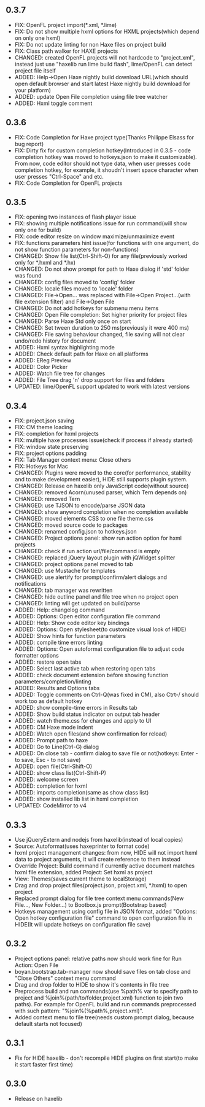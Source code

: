 0.3.7
-----------

* FIX: OpenFL project import(*.xml, *.lime)
* FIX: Do not show multiple hxml options for HXML projects(which depend on only one hxml)
* FIX: Do not update linting for non Haxe files on project build
* FIX: Class path walker for HAXE projects
* CHANGED: created OpenFL projects will not hardcode to "project.xml", instead just use "haxelib run lime build flash", lime/OpenFL can detect project file itself
* ADDED: Help->Open Haxe nightly build download URL(which should open default browser and start latest Haxe nightly build download for your platform)
* ADDED: update Open File completion using file tree watcher
* ADDED: Hxml toggle comment

0.3.6
-----------

* FIX: Code Completion for Haxe project type(Thanks Philippe Elsass for bug report)
* FIX: Dirty fix for custom completion hotkey(Introduced in 0.3.5 - code completion hotkey was moved to hotkeys.json to make it customizable). From now, code editor should not type data, when user presses code completion hotkey, for example, it shoudn't insert space character when user presses "Ctrl-Space" and etc.
* FIX: Code Completion for OpenFL projects

0.3.5
-----------

* FIX: opening two instances of flash player issue
* FIX: showing multiple notifications issue for run command(will show only one for build)
* FIX: code editor resize on window maximize/unmaximize event
* FIX: functions parameters hint issue(for functions with one argument, do not show function parameters for non-functions)
* CHANGED: Show file list(Ctrl-Shift-O) for any file(previously worked only for *.hxml and *.hx)
* CHANGED: Do not show prompt for path to Haxe dialog if 'std' folder was found
* CHANGED: config files moved to 'config' folder
* CHANGED: locale files moved to 'locale' folder
* CHANGED: File->Open... was replaced with File->Open Project...(with file extension filter) and File->Open File
* CHANGED: Do not add hotkeys for submenu menu items
* CHANGED: Open File completion: Set higher priority for project files
* CHANGED: Parse Haxe Std only once on start
* CHANGED: Set tween duration to 250 ms(previously it were 400 ms)
* CHANGED: File saving behaviour changed, file saving will not clear undo/redo history for document
* ADDED: Hxml syntax highlighting mode
* ADDED: Check default path for Haxe on all platforms
* ADDED: EReg Preview
* ADDED: Color Picker
* ADDED: Watch file tree for changes
* ADDED: File Tree drag 'n' drop support for files and folders
* UPDATED: lime/OpenFL support updated to work with latest versions

0.3.4
-----------

* FIX: project.json saving
* FIX: CM theme loading
* FIX: completion for hxml projects
* FIX: multiple haxe processes issue(check if process if already started)
* FIX: window state preserving
* FIX: project options padding
* FIX: Tab Manager context menu: Close others
* FIX: Hotkeys for Mac
* CHANGED: Plugins were moved to the core(for performance, stability and to make development easier), HIDE still supports plugin system.
* CHANGED: Release on haxelib only JavaScript code(without source)
* CHANGED: removed Acorn(unused parser, which Tern depends on)
* CHANGED: removed Tern
* CHANGED: use TJSON to encode/parse JSON data
* CHANGED: show anyword completion when no completion available
* CHANGED: moved elements CSS to one file theme.css
* CHANGED: moved source code to packages
* CHANGED: renamed config.json to hotkeys.json
* CHANGED: Project options panel: show run action option for hxml projects
* CHANGED: check if run action url/file/command is empty
* CHANGED: replaced jQuery layout plugin with jQWidget splitter
* CHANGED: project options panel moved to tab
* CHANGED: use Mustache for templates
* CHANGED: use alertify for prompt/confirm/alert dialogs and notifications
* CHANGED: tab manager was rewritten
* CHANGED: hide outline panel and file tree when no project open
* CHANGED: linting will get updated on build/parse
* ADDED: Help: changelog command
* ADDED: Options: Open editor configuration file command
* ADDED: Help: Show code editor key bindings
* ADDED: Options: Open stylesheet(to customize visual look of HIDE)
* ADDED: Show hints for function parameters
* ADDED: compile time errors linting
* ADDED: Options: Open autoformat configuration file to adjust code formatter options
* ADDED: restore open tabs
* ADDED: Select last active tab when restoring open tabs
* ADDED: check document extension before showing function parameters/completion/linting
* ADDED: Results and Options tabs
* ADDED: Toggle comments on Ctrl-Q(was fixed in CM), also Ctrt-/ should work too as default hotkey
* ADDED: show compile-time errors in Results tab
* ADDED: Show build status indicator on output tab header
* ADDED: watch theme.css for changes and apply to UI
* ADDED: CM Haxe mode indent
* ADDED: Watch open files(and show confirmation for reload)
* ADDED: Prompt path to haxe
* ADDED: Go to Line(Ctrl-G) dialog
* ADDED: On close tab - confirm dialog to save file or not(hotkeys: Enter - to save, Esc - to not save)
* ADDED: open file(Ctrl-Shift-O)
* ADDED: show class list(Ctrl-Shift-P)
* ADDED: welcome screen
* ADDED: completion for hxml
* ADDED: imports completion(same as show class list)
* ADDED: show installed lib list in hxml completion
* UPDATED: CodeMirror to v4

0.3.3
-----------

* Use jQueryExtern and nodejs from haxelib(instead of local copies)
* Source: Autoformat(uses haxeprinter to format code)
* hxml project management changes: from now, HIDE will not import hxml data to project arguments, it will create reference to them instead
* Override Project: Build command if currently active document matches hxml file extension, added Project: Set hxml as project
* View: Themes(saves current theme to localStorage)
* Drag and drop project files(project.json, project.xml, *.hxml) to open project
* Replaced prompt dialog for file tree context menu commands(New File..., New Folder...) to Bootbox.js prompt(Bootstrap based)
* Hotkeys management using config file in JSON format, added "Options: Open hotkey configuration file" command to open configuration file in HIDE(It will update hotkeys on configuration file save)

0.3.2
-----------

* Project options panel: relative paths now should work fine for Run Action: Open File
* boyan.bootstrap.tab-manager now should save files on tab close and "Close Others" context menu command
* Drag and drop folder to HIDE to show it's contents in file tree
* Preprocess build and run commands(use %path% var to specify path to project and %join%(path/to/folder,project.xml) function to join two paths). For example for OpenFL build and run commands preprocessed with such pattern: "%join%(%path%,project.xml)".
* Added context menu to file tree(needs custom prompt dialog, because default starts not focused)

0.3.1
-----------

* Fix for HIDE haxelib - don't recompile HIDE plugins on first start(to make it start faster first time)

0.3.0
-----------

* Release on haxelib